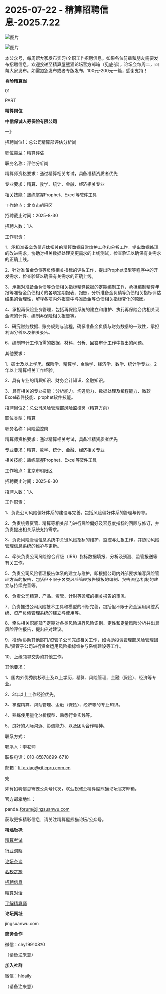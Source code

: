 # 2025-07-22 - 精算招聘信息-2025.7.22

![图片](https://mmbiz.qpic.cn/mmbiz_jpg/PVTr5cqOmdsiaicIRGthO3IhpdkibrFUWVU1xAtP9ZY24c0vAhCVJo55thjfrfia19NvibyVvich2UW9I8vGCty5LxNw/640?wx_fmt=jpeg&randomid=3qow33qo&tp=webp&wxfrom=5&wx_lazy=1)

![图片](https://mmbiz.qpic.cn/mmbiz_png/7QRTvkK2qC63c02mKcsfAaJ8sNcicTvg22UkHHibvKiasFS9FS6E4FeV0Dibe7as7h4tm8p7EfNfI06adlGbL2icYjw/640?wx_fmt=png&randomid=kok8xf8v&tp=webp&wxfrom=5&wx_lazy=1)

本公众号，每周帮大家发布实习/全职工作招聘信息。如果各位前辈和朋友需要发布招聘信息，欢迎投递至精算屋熊猫论坛官方邮箱（见底部），论坛会每周二，四帮大家发布。如需加急发布或者专版发布，100元-200元一篇，感谢支持！

**身险精算岗**

01

PART

**精算岗位**

****中信保诚人寿保险有限公司****

一》

招聘岗位1：总公司精算部评估分析岗

职位类型：精算评估

职务名称：评估分析岗

精算师资格要求：通过精算相关考试，具备准精资质者优先

专业要求：精算、数学、统计、金融、经济相关专业

相关技能：熟练掌握Prophet、Excel等软件工具

工作地点：北京市朝阳区

招聘截止时间：2025-8-30

招聘人数：1人

工作职责：

1、承担准备金负债评估相关的精算数据日常维护工作和分析工作，提出数据处理的改进需求，协助对相关数据处理变更需求的上线测试，检查验证以确保有关需求的正确上线。

2、针对准备金负债等负债相关指标的评估工作，提出Prophet模型等程序中的开发需求，检查验证以确保有关需求的正确上线。

3、承担对准备金负债等负债相关指标精算数据的定期编制工作，承担编制精算年报等准备金负债相关的各项定期报表、报告，分析准备金负债等负债相关指标评估结果的合理性，解释各项内外报告中与准备金等负债相关指标变化的原因。

4、承担再保险业务管理，包括再保险系统的建立和维护、执行再保险合约相关现金流的计算、编制再保险相关报告等。

5、研究财务数据、账务规则与流程，确保准备金负债与财务数据的一致性，承担利源分析以及相关报告。

6、编制审计工作所需的数据、材料，分析、回答审计工作中提出的问题。

其他要求：

1、硕士及以上学历。保险学、精算学、金融学、经济学、数学、统计学专业。2年以上精算相关工作经验。

2、具有专业的精算知识、财务会计知识、金融知识。

3、具有相关的专业技能：分析能力、沟通能力、数据处理及编程能力、微软Excel软件技能、prophet软件技能。

招聘岗位2：总公司风险管理部风险监控岗（精算方向）

职位类型：精算

职务名称：风险监控岗

精算师资格要求：通过精算相关考试，具备准精资质者优先

专业要求：精算、数学、统计、金融、经济相关专业

相关技能：熟练掌握Prophet、Excel等软件工具

工作地点：北京市朝阳区

招聘截止时间：2025-8-30

招聘人数：1人

工作职责：

1、负责公司风险偏好体系的建设与完善，包括风险偏好体系的管理与传导。

2、负责统筹资管、精算等相关部门进行风险偏好及容忍度指标的回顾与修订，并负责提出相关系统支持需求。

3、负责风险管理信息系统中关键风险指标的维护、监控与汇报工作，并协助风险管理信息系统的维护与更新。

4、牵头负责公司风险综合评级（IRR）指标数据填报、分析及预测、监管报送等有关工作。

5、负责公司风险管理报告体系的建立与维护，即根据公司内外部要求编写风险管理方面的报告，包括但不限于各类风险管理报告模板的编制、报告流程/机制的建立与持续完善等。

6、负责公司精算、产品、资管、计财等领域的相关报告的审阅。

7、负责推进公司风险技术工具和模型的不断完善，包括但不限于资金运用风控系统、资产负债管理系统的建立与使用等。

8、牵头相关职能部门定期对各类风险进行风险识别、定性和定量风险分析并出具风险评估报告，提出应对建议。

9、推动/协助其他部门/资管子公司完成相关工作，如协助投资管理部风险管理团队/资管子公司进行资金运用风险指标维护与系统建设等工作。

10、上级领导交办的其他工作。

其他要求：

1、国内外优秀院校硕士及以上学历，精算、风险管理、金融（保险）、经济等专业。

2、3年以上工作经验优先。

3、掌握精算、风险管理、金融（保险）、经济等的专业知识。

4、熟练使用量化分析模型、熟悉行业实践等。

5、良好的人际沟通、协调能力、以及团队合作精神。

联系方式：

联系人：李老师

联系电话：010-85878699-6710

邮箱：li.lx.xiao@citicpru.com.cn


完

如有招聘信息需要公众号代发，欢迎投递至精算屋熊猫论坛官方邮箱。

官方邮箱地址：

panda\_forum@jingsuanwu.com

获取更多精彩信息，请关注精算屋熊猫论坛/公众号。

**精选板块**

[精算考试](https://mp.weixin.qq.com/mp/appmsgalbum?__biz=Mzg5NzkwMTMzMA==&action=getalbum&album_id=2804960172988448769#wechat_redirect)

[行业洞察](https://mp.weixin.qq.com/mp/appmsgalbum?__biz=Mzg5NzkwMTMzMA==&action=getalbum&album_id=2804965799378829313#wechat_redirect)

[论坛杂谈](https://mp.weixin.qq.com/mp/appmsgalbum?__biz=Mzg5NzkwMTMzMA==&action=getalbum&album_id=2804979947286315009#wechat_redirect)

[名校之旅](https://mp.weixin.qq.com/mp/appmsgalbum?__biz=Mzg5NzkwMTMzMA==&action=getalbum&album_id=2804975288236654595#wechat_redirect)

[招聘信息](https://mp.weixin.qq.com/mp/appmsgalbum?__biz=Mzg5NzkwMTMzMA==&action=getalbum&album_id=2809916434738069507#wechat_redirect)

[精算对话](https://mp.weixin.qq.com/mp/appmsgalbum?__biz=Mzg5NzkwMTMzMA==&action=getalbum&album_id=3028246288796221446#wechat_redirect)

[了解精算师](https://mp.weixin.qq.com/mp/appmsgalbum?__biz=Mzg5NzkwMTMzMA==&action=getalbum&album_id=2804971247444180995#wechat_redirect)

**论坛网址**

jingsuanwu.com

**商务合作**

微信：chy19910820

（请备注来意）

**加入社群**

微信：hldaily

（请备注来意）